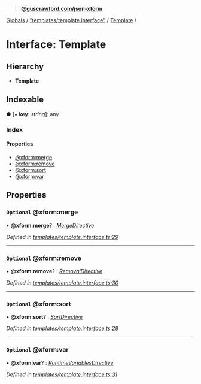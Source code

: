 > **[@guscrawford.com/json-xform](../README.md)**

[Globals](../globals.md) / ["templates/template.interface"](../modules/_templates_template_interface_.md) / [Template](_templates_template_interface_.template.md) /

# Interface: Template

## Hierarchy

* **Template**

## Indexable

● \[▪ **key**: *string*\]: any

### Index

#### Properties

* [@xform:merge](_templates_template_interface_.template.md#optional-@xform:merge)
* [@xform:remove](_templates_template_interface_.template.md#optional-@xform:remove)
* [@xform:sort](_templates_template_interface_.template.md#optional-@xform:sort)
* [@xform:var](_templates_template_interface_.template.md#optional-@xform:var)

## Properties

### `Optional` @xform:merge

• **@xform:merge**? : *[MergeDirective](_templates_template_interface_.mergedirective.md)*

*Defined in [templates/template.interface.ts:29](https://github.com/guscrawford-com/json-xform/blob/15c4a14/src/templates/template.interface.ts#L29)*

___

### `Optional` @xform:remove

• **@xform:remove**? : *[RemovalDirective](_templates_template_interface_.removaldirective.md)*

*Defined in [templates/template.interface.ts:30](https://github.com/guscrawford-com/json-xform/blob/15c4a14/src/templates/template.interface.ts#L30)*

___

### `Optional` @xform:sort

• **@xform:sort**? : *[SortDirective](_templates_template_interface_.sortdirective.md)*

*Defined in [templates/template.interface.ts:28](https://github.com/guscrawford-com/json-xform/blob/15c4a14/src/templates/template.interface.ts#L28)*

___

### `Optional` @xform:var

• **@xform:var**? : *[RuntimeVariablesDirective](_templates_template_interface_.runtimevariablesdirective.md)*

*Defined in [templates/template.interface.ts:31](https://github.com/guscrawford-com/json-xform/blob/15c4a14/src/templates/template.interface.ts#L31)*